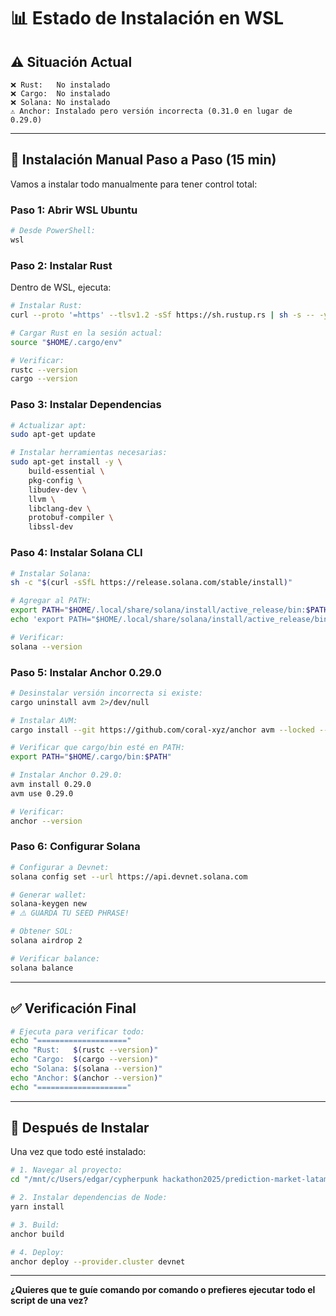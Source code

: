 # 📊 Estado de Instalación en WSL

## ⚠️ **Situación Actual**

```
❌ Rust:   No instalado
❌ Cargo:  No instalado
❌ Solana: No instalado
⚠️ Anchor: Instalado pero versión incorrecta (0.31.0 en lugar de 0.29.0)
```

---

## 🚀 **Instalación Manual Paso a Paso (15 min)**

Vamos a instalar todo manualmente para tener control total:

### **Paso 1: Abrir WSL Ubuntu**

```powershell
# Desde PowerShell:
wsl
```

### **Paso 2: Instalar Rust**

Dentro de WSL, ejecuta:

```bash
# Instalar Rust:
curl --proto '=https' --tlsv1.2 -sSf https://sh.rustup.rs | sh -s -- -y

# Cargar Rust en la sesión actual:
source "$HOME/.cargo/env"

# Verificar:
rustc --version
cargo --version
```

### **Paso 3: Instalar Dependencias**

```bash
# Actualizar apt:
sudo apt-get update

# Instalar herramientas necesarias:
sudo apt-get install -y \
    build-essential \
    pkg-config \
    libudev-dev \
    llvm \
    libclang-dev \
    protobuf-compiler \
    libssl-dev
```

### **Paso 4: Instalar Solana CLI**

```bash
# Instalar Solana:
sh -c "$(curl -sSfL https://release.solana.com/stable/install)"

# Agregar al PATH:
export PATH="$HOME/.local/share/solana/install/active_release/bin:$PATH"
echo 'export PATH="$HOME/.local/share/solana/install/active_release/bin:$PATH"' >> ~/.bashrc

# Verificar:
solana --version
```

### **Paso 5: Instalar Anchor 0.29.0**

```bash
# Desinstalar versión incorrecta si existe:
cargo uninstall avm 2>/dev/null

# Instalar AVM:
cargo install --git https://github.com/coral-xyz/anchor avm --locked --force

# Verificar que cargo/bin esté en PATH:
export PATH="$HOME/.cargo/bin:$PATH"

# Instalar Anchor 0.29.0:
avm install 0.29.0
avm use 0.29.0

# Verificar:
anchor --version
```

### **Paso 6: Configurar Solana**

```bash
# Configurar a Devnet:
solana config set --url https://api.devnet.solana.com

# Generar wallet:
solana-keygen new
# ⚠️ GUARDA TU SEED PHRASE!

# Obtener SOL:
solana airdrop 2

# Verificar balance:
solana balance
```

---

## ✅ **Verificación Final**

```bash
# Ejecuta para verificar todo:
echo "===================="
echo "Rust:   $(rustc --version)"
echo "Cargo:  $(cargo --version)"
echo "Solana: $(solana --version)"
echo "Anchor: $(anchor --version)"
echo "===================="
```

---

## 🎯 **Después de Instalar**

Una vez que todo esté instalado:

```bash
# 1. Navegar al proyecto:
cd "/mnt/c/Users/edgar/cypherpunk hackathon2025/prediction-market-latam"

# 2. Instalar dependencias de Node:
yarn install

# 3. Build:
anchor build

# 4. Deploy:
anchor deploy --provider.cluster devnet
```

---

**¿Quieres que te guíe comando por comando o prefieres ejecutar todo el script de una vez?**





















